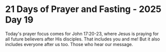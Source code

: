 # 21 Days of Prayer and Fasting - 2025 Day 19

Today's prayer focus comes for John 17:20-23, where Jesus is praying for all future believers after His disciples. That includes you and me! But it also includes everyone after us too. Those who hear our message.